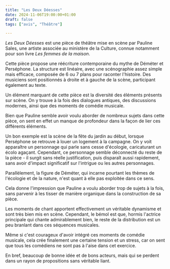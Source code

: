 ```yaml
---
title: "Les Deux Déesses"
date: 2024-11-06T19:00:00+01:00
draft: false
tags: ["avis", "Théâtre"]

---
```

*Les Deux Déesses* est une pièce de théâtre mise en scène par Pauline Sales, une artiste associée au ministère de la Culture, connue notamment pour son livre *Les femmes de la maison*.

Cette pièce propose une réécriture contemporaine du mythe de Déméter et Perséphone. La structure est linéaire, avec une scénographie assez simple mais efficace, composée de 6 ou 7 plans pour raconter l'histoire. Des musiciens sont positionnés à droite et à gauche de la scène, participant également au texte.

Un élément marquant de cette pièce est la diversité des éléments présents sur scène. On y trouve à la fois des dialogues antiques, des discussions modernes, ainsi que des moments de comédie musicale.

Bien que Pauline semble avoir voulu aborder de nombreux sujets dans cette pièce, on sent en effet un manque de profondeur dans la façon de lier ces différents éléments.

Un bon exemple est la scène de la fête du jardin au début, lorsque Perséphone se retrouve à louer un logement à la campagne. On y voit apparaître un personnage qui parle sans cesse d'écologie, caricaturant un écolo agaçant. Cependant, ce personnage semble déconnecté du reste de la pièce - il surgit sans réelle justification, puis disparaît aussi rapidement, sans avoir d'impact significatif sur l'intrigue ou les autres personnages.

Parallèlement, la figure de Déméter, qui incarne pourtant les thèmes de l'écologie et de la nature, n'est quant à elle pas exploitée dans ce sens.

Cela donne l'impression que Pauline a voulu aborder trop de sujets à la fois, sans parvenir à les tisser de manière organique dans la construction de sa pièce.

Les moments de chant apportent effectivement un véritable dynamisme et sont très bien mis en scène. Cependant, le bémol est que, hormis l'actrice principale qui chante admirablement bien, le reste de la distribution est un peu branlant dans ces séquences musicales.

Même si c'est courageux d'avoir intégré ces moments de comédie musicale, cela crée finalement une certaine tension et un stress, car on sent que tous les comédiens ne sont pas à l'aise dans cet exercice.

En bref, beaucoup de bonne idée et de bons acteurs, mais qui se perdent dans un rayon de propositions sans véritable liant.
